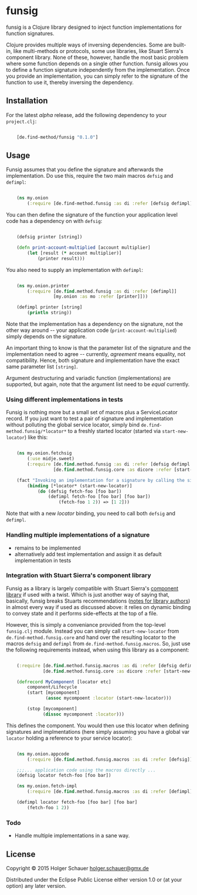 # funsig

funsig is a Clojure library designed to inject function implementations for function signatures.

Clojure provides multiple ways of inversing dependencies. Some are built-in, like multi-methods or protocols, some use libraries, like Stuart Sierra's component library. None of these, however, handle the most basic problem where some function depends on a single other function. funsig allows you to define a function signature independently from the implementation. Once you provide an implementation, you can simply refer to the signature of the function to use it, thereby inversing the dependency.

## Installation

For the latest *alpha* release, add the following dependency to your `project.clj`:

```clojure

	[de.find-method/funsig "0.1.0"]
```


## Usage

Funsig assumes that you define the signature and afterwards the implementation. Do use this, require the two main macros `defsig` and `defimpl`:

```clojure

	(ns my.onion
		(:require [de.find-method.funsig :as di :refer [defsig defimpl]]))

```

You can then define the signature of the function your application level code has a dependency on with `defsig`:

```clojure

	(defsig printer [string])

	(defn print-account-multiplied [account multiplier]
		(let [result (* account multiplier)]
			(printer result)))
```

You also need to supply an implementation with `defimpl`:

```clojure

	(ns my.onion.printer
		(:require [de.find.method.funsig :as di :refer [defimpl]]
			      [my.onion :as mo :refer [printer]]))

	(defimpl printer [string]
		(println string))
```

Note that the implementation has a dependency on the signature, not the other way around -- your application code (`print-account-multiplied`) simply depends on the signature.

An important thing to know is that the parameter list of the signature and the implementation need to agree -- currently, _agreement_ means equality, not compatibility. Hence, both signature and implementation have the exact same parameter list `[string]`.

Argument destructuring and variadic function (implementations) are supported, but again, note that the argument list need to be _equal_ currently.

### Using different implementations in tests

Funsig is nothing more but a small set of macros plus a ServiceLocator record. If you just want to test a pair of signature and implementation without polluting the global service locator, simply bind `de.find-method.funsig/*locator*` to a freshly started locator (started via `start-new-locator`) like this:

```clojure

	(ns my.onion.fetchsig
		(:use midje.sweet)
		(:require [de.find.method.funsig :as di :refer [defsig defimpl *locator*]]
			      [de.find.method.funsig.core :as dicore :refer [start-new-locator]]))

	(fact "Invoking an implementation for a signature by calling the signature works"
		(binding [*locator* (start-new-locator)]
			(do (defsig fetch-foo [foo bar])
				(defimpl fetch-foo [foo bar] [foo bar])
					(fetch-foo 1 2)) => [1 2]))
```

Note that with a new *locator* binding, you need to call both `defsig` and `defimpl`.


### Handling multiple implementations of a signature

- remains to be implemented
- alternatively add test implementation and assign it as default implementation in tests

### Integration with Stuart Sierra's component library

Funsig as a library is largely compatible with Stuart Sierra's [component library](https://github.com/stuartsierra/component) if used with a twist. Which is just another way of saying that, basically, funsig breaks Stuarts recommendations ([notes for library authors](https://github.com/stuartsierra/component#notes-for-library-authors)) in almost every way if used as discussed above: it relies on dynamic binding to convey state and it performs side-effects at the top of a file.

However, this is simply a conveniance provided from the top-level `funsig.clj` module. Instead you can simply call `start-new-locator` from `de.find-method.funsig.core` and hand over the resulting locator to the macros `defsig` and `defimpl` from `de.find-method.funsig.macros`. So, just use the following requirements instead, when using this library as a component:

```clojure

	(:require [de.find.method.funsig.macros :as di :refer [defsig defimpl]]
		      [de.find.method.funsig.core :as dicore :refer [start-new-locator]]))

	(defrecord MyComponent [locator etc]
	    component/Lifecycle
	    (start [mycomponent]
		       (assoc mycompoent :locator (start-new-locator)))

	    (stop [mycomponent]
              (dissoc mycomponent :locator)))
```

This defines the component. You would then use this locator when defining signatures and implmentations (here simply assuming you have a global var `locator` holding a reference to your service locator): 

```clojure

    (ns my.onion.appcode
		(:require [de.find.method.funsig.macros :as di :refer [defsig]]))

    ;;;... application code using the macros directly ...
	(defsig locator fetch-foo [foo bar])

    (ns my.onion.fetch-impl
		(:require [de.find.method.funsig.macros :as di :refer [defimpl]]))

	(defimpl locator fetch-foo [foo bar] [foo bar]
		(fetch-foo 1 2))
```

### Todo

- Handle multiple implementations in a sane way.


## License

Copyright © 2015 Holger Schauer <holger.schauer@gmx.de>

Distributed under the Eclipse Public License either version 1.0 or (at
your option) any later version.
